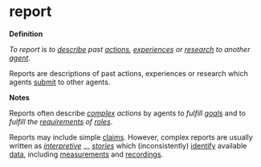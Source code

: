 # report

**Definition**

_To report_ is _to_ [_describe_](https://github.com/gcassel/Modular-Organization-Terminology/blob/master/terms/describe.md) _past_ [_actions_](https://github.com/gcassel/Modular-Organization-Terminology/blob/master/terms/act.md)_,_ [_experiences_](https://github.com/gcassel/Modular-Organization-Terminology/blob/master/terms/experience.md) _or_ [_research_](https://github.com/gcassel/Modular-Organization-Terminology/blob/master/terms/research.md) _to another_ [_agent_](https://github.com/gcassel/Modular-Organization-Terminology/blob/master/terms/agent.md).

Reports are descriptions of past actions, experiences or research which agents [submit](https://github.com/gcassel/Modular-Organization-Terminology/blob/master/terms/submit.md) to other agents.

**Notes**

Reports often describe [_complex_](https://github.com/gcassel/Modular-Organization-Terminology/blob/master/terms/complex.md) _actions_ by agents to _fulfill_ [_goals_](https://github.com/gcassel/Modular-Organization-Terminology/blob/master/terms/goal.md) and to _fulfill the_ [_requirements_](https://github.com/gcassel/Modular-Organization-Terminology/blob/master/terms/require.md) _of_ [_roles_](https://github.com/gcassel/Modular-Organization-Terminology/blob/master/terms/role.md).

Reports may include simple [claims](https://github.com/gcassel/Modular-Organization-Terminology/blob/master/terms/claim.md). However, complex reports are usually written as [_interpretive_](https://github.com/gcassel/Modular-Organization-Terminology/blob/master/terms/interpret.md) __ [_stories_](https://github.com/gcassel/Modular-Organization-Terminology/blob/master/terms/story.md) which (inconsistently) [identify](https://github.com/gcassel/Modular-Organization-Terminology/blob/master/terms/identify.md) available [data](https://github.com/gcassel/Modular-Organization-Terminology/blob/master/terms/data.md), including [measurements](https://github.com/gcassel/Modular-Organization-Terminology/blob/master/terms/measure.md) and [recordings](https://github.com/gcassel/Modular-Organization-Terminology/blob/master/terms/record.md).
